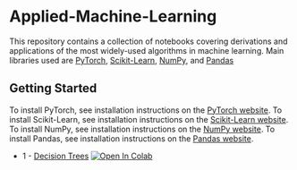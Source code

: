 # Applied-Machine-Learning
This repository contains a collection of notebooks covering derivations and applications of the most widely-used algorithms in machine learning. Main libraries used are [PyTorch](https://github.com/pytorch/pytorch), [Scikit-Learn](https://github.com/scikit-learn/scikit-learn), [NumPy](https://github.com/numpy/numpy), and [Pandas](https://github.com/pandas-dev/pandas)

## Getting Started
To install PyTorch, see installation instructions on the [PyTorch website](pytorch.org).
To install Scikit-Learn, see installation instructions on the [Scikit-Learn website](scikit-learn.org).
To install NumPy, see installation instructions on the [NumPy website](numpy.org).
To install Pandas, see installation instructions on the [Pandas website](pandas.pydata.org).

* 1 - [Decision Trees](https://github.com/roynwu/Applied-Machine-Learning/blob/master/1.%20Decision%20Trees/notebook/decision_tree.ipynb) [![Open In Colab](https://colab.research.google.com/assets/colab-badge.svg)](https://colab.research.google.com/drive/1ifxNBdChd_8kqgWBxx9IEgce0afeEMMg?usp=sharing)

